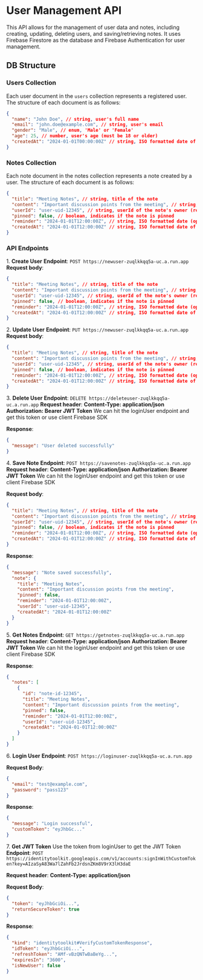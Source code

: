 # User Management API

This API allows for the management of user data and notes, including creating, updating, deleting users, and saving/retrieving notes. It uses Firebase Firestore as the database and Firebase Authentication for user management.

## DB Structure

### **Users Collection**

Each user document in the `users` collection represents a registered user. The structure of each document is as follows:

```json
{
  "name": "John Doe", // string, user's full name
  "email": "john.doe@example.com", // string, user's email
  "gender": "Male", // enum, 'Male' or 'Female'
  "age": 25, // number, user's age (must be 18 or older)
  "createdAt": "2024-01-01T00:00:00Z" // string, ISO formatted date of user creation
}
```

### **Notes Collection**

Each note document in the notes collection represents a note created by a user. The structure of each document is as follows:

```json
{
  "title": "Meeting Notes", // string, title of the note
  "content": "Important discussion points from the meeting", // string, content of the note
  "userId": "user-uid-12345", // string, userId of the note's owner (reference to the users collection)
  "pinned": false, // boolean, indicates if the note is pinned
  "reminder": "2024-01-01T12:00:00Z", // string, ISO formatted date (optional), reminder for the note
  "createdAt": "2024-01-01T12:00:00Z" // string, ISO formatted date of note creation
}
```

### **API Endpoints**

1\. **Create User**
**Endpoint**: `POST https://newuser-zuqlkkqq5a-uc.a.run.app`
**Request body**:

```json
{
  "title": "Meeting Notes", // string, title of the note
  "content": "Important discussion points from the meeting", // string, content of the note
  "userId": "user-uid-12345", // string, userId of the note's owner (reference to the users collection)
  "pinned": false, // boolean, indicates if the note is pinned
  "reminder": "2024-01-01T12:00:00Z", // string, ISO formatted date (optional), reminder for the note
  "createdAt": "2024-01-01T12:00:00Z" // string, ISO formatted date of note creation
}
```

2\. **Update User**
**Endpoint**: `PUT https://newuser-zuqlkkqq5a-uc.a.run.app`
**Request body**:

```json
{
  "title": "Meeting Notes", // string, title of the note
  "content": "Important discussion points from the meeting", // string, content of the note
  "userId": "user-uid-12345", // string, userId of the note's owner (reference to the users collection)
  "pinned": false, // boolean, indicates if the note is pinned
  "reminder": "2024-01-01T12:00:00Z", // string, ISO formatted date (optional), reminder for the note
  "createdAt": "2024-01-01T12:00:00Z" // string, ISO formatted date of note creation
}
```

3\. **Delete User**
**Endpoint**: `DELETE https://deleteuser-zuqlkkqq5a-uc.a.run.app`
**Request header**:
**Content-Type: application/json**
**Authorization: Bearer JWT Token**
We can hit the loginUser endpoint and get this token or use client Firebase SDK

**Response**:

```json
{
  "message": "User deleted successfully"
}
```

4\. **Save Note**
**Endpoint**: `POST https://savenotes-zuqlkkqq5a-uc.a.run.app`
**Request header**:
**Content-Type: application/json**
**Authorization: Bearer JWT Token**
We can hit the loginUser endpoint and get this token or use client Firebase SDK

**Request body**:

```json
{
  "title": "Meeting Notes", // string, title of the note
  "content": "Important discussion points from the meeting", // string, content of the note
  "userId": "user-uid-12345", // string, userId of the note's owner (reference to the users collection)
  "pinned": false, // boolean, indicates if the note is pinned
  "reminder": "2024-01-01T12:00:00Z", // string, ISO formatted date (optional), reminder for the note
  "createdAt": "2024-01-01T12:00:00Z" // string, ISO formatted date of note creation
}
```

**Response**:

```json
{
  "message": "Note saved successfully",
  "note": {
    "title": "Meeting Notes",
    "content": "Important discussion points from the meeting",
    "pinned": false,
    "reminder": "2024-01-01T12:00:00Z",
    "userId": "user-uid-12345",
    "createdAt": "2024-01-01T12:00:00Z"
  }
}
```

5\. **Get Notes**
**Endpoint**: `GET https://getnotes-zuqlkkqq5a-uc.a.run.app`
**Request header**:
**Content-Type: application/json**
**Authorization: Bearer JWT Token**
We can hit the loginUser endpoint and get this token or use client Firebase SDK

**Response**:

```json
{
  "notes": [
    {
      "id": "note-id-12345",
      "title": "Meeting Notes",
      "content": "Important discussion points from the meeting",
      "pinned": false,
      "reminder": "2024-01-01T12:00:00Z",
      "userId": "user-uid-12345",
      "createdAt": "2024-01-01T12:00:00Z"
    }
  ]
}
```

6\. **Login User**
**Endpoint**: `POST https://loginuser-zuqlkkqq5a-uc.a.run.app`

**Request Body**:

```json
{
  "email": "test@example.com",
  "password": "pass123"
}
```

**Response**:

```json
{
  "message": "Login successful",
  "customToken": "eyJhbGc..."
}
```

7\. **Get JWT Token**
Use the token from loginUser to get the JWT Token
**Endpoint**: `POST https://identitytoolkit.googleapis.com/v1/accounts:signInWithCustomToken?key=AIzaSyA83Wa7lZahFb2JrdsnZKm8V9rX3lH3daE`

**Request header**:
**Content-Type: application/json**

**Request Body**:

```json
{
  "token": "eyJhbGciOi...",
  "returnSecureToken": true
}
```

**Response**:

```json
{
  "kind": "identitytoolkit#VerifyCustomTokenResponse",
  "idToken": "eyJhbGciOi...",
  "refreshToken": "AMf-vBzQNTwBaBeYg...",
  "expiresIn": "3600",
  "isNewUser": false
}
```
